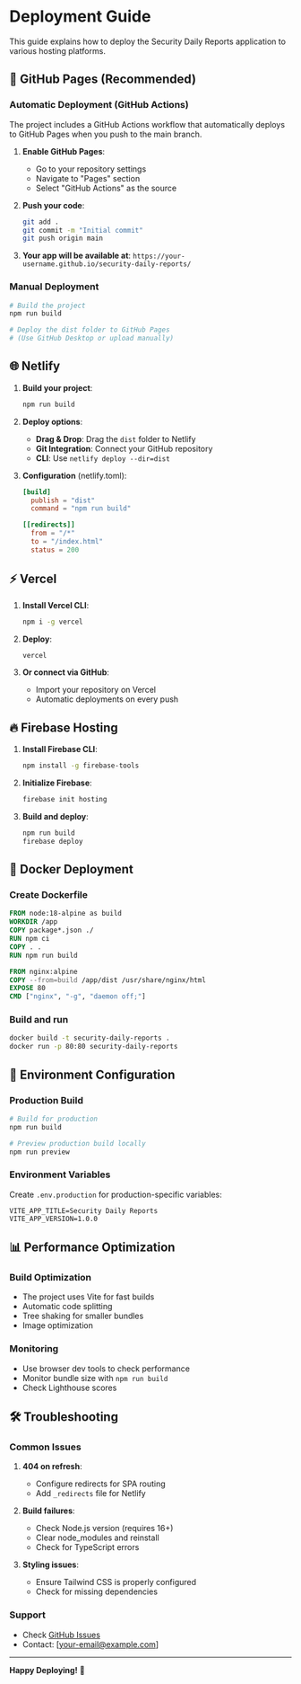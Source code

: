 # Deployment Guide

This guide explains how to deploy the Security Daily Reports application to various hosting platforms.

## 🚀 GitHub Pages (Recommended)

### Automatic Deployment (GitHub Actions)
The project includes a GitHub Actions workflow that automatically deploys to GitHub Pages when you push to the main branch.

1. **Enable GitHub Pages**:
   - Go to your repository settings
   - Navigate to "Pages" section
   - Select "GitHub Actions" as the source

2. **Push your code**:
   ```bash
   git add .
   git commit -m "Initial commit"
   git push origin main
   ```

3. **Your app will be available at**:
   `https://your-username.github.io/security-daily-reports/`

### Manual Deployment
```bash
# Build the project
npm run build

# Deploy the dist folder to GitHub Pages
# (Use GitHub Desktop or upload manually)
```

## 🌐 Netlify

1. **Build your project**:
   ```bash
   npm run build
   ```

2. **Deploy options**:
   - **Drag & Drop**: Drag the `dist` folder to Netlify
   - **Git Integration**: Connect your GitHub repository
   - **CLI**: Use `netlify deploy --dir=dist`

3. **Configuration** (netlify.toml):
   ```toml
   [build]
     publish = "dist"
     command = "npm run build"
   
   [[redirects]]
     from = "/*"
     to = "/index.html"
     status = 200
   ```

## ⚡ Vercel

1. **Install Vercel CLI**:
   ```bash
   npm i -g vercel
   ```

2. **Deploy**:
   ```bash
   vercel
   ```

3. **Or connect via GitHub**:
   - Import your repository on Vercel
   - Automatic deployments on every push

## 🔥 Firebase Hosting

1. **Install Firebase CLI**:
   ```bash
   npm install -g firebase-tools
   ```

2. **Initialize Firebase**:
   ```bash
   firebase init hosting
   ```

3. **Build and deploy**:
   ```bash
   npm run build
   firebase deploy
   ```

## 🐳 Docker Deployment

### Create Dockerfile
```dockerfile
FROM node:18-alpine as build
WORKDIR /app
COPY package*.json ./
RUN npm ci
COPY . .
RUN npm run build

FROM nginx:alpine
COPY --from=build /app/dist /usr/share/nginx/html
EXPOSE 80
CMD ["nginx", "-g", "daemon off;"]
```

### Build and run
```bash
docker build -t security-daily-reports .
docker run -p 80:80 security-daily-reports
```

## 🔧 Environment Configuration

### Production Build
```bash
# Build for production
npm run build

# Preview production build locally
npm run preview
```

### Environment Variables
Create `.env.production` for production-specific variables:
```env
VITE_APP_TITLE=Security Daily Reports
VITE_APP_VERSION=1.0.0
```

## 📊 Performance Optimization

### Build Optimization
- The project uses Vite for fast builds
- Automatic code splitting
- Tree shaking for smaller bundles
- Image optimization

### Monitoring
- Use browser dev tools to check performance
- Monitor bundle size with `npm run build`
- Check Lighthouse scores

## 🛠️ Troubleshooting

### Common Issues

1. **404 on refresh**:
   - Configure redirects for SPA routing
   - Add `_redirects` file for Netlify

2. **Build failures**:
   - Check Node.js version (requires 16+)
   - Clear node_modules and reinstall
   - Check for TypeScript errors

3. **Styling issues**:
   - Ensure Tailwind CSS is properly configured
   - Check for missing dependencies

### Support
- Check [GitHub Issues](https://github.com/your-username/security-daily-reports/issues)
- Contact: [your-email@example.com]

---

**Happy Deploying!** 🚀
